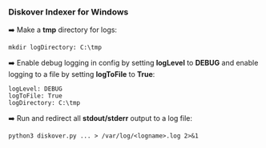 ### Diskover Indexer for Windows

➡️ Make a **tmp** directory for logs:
```
mkdir logDirectory: C:\tmp
```

➡️ Enable debug logging in config by setting **logLevel** to **DEBUG** and enable logging to a file by setting **logToFile** to **True**:
```
logLevel: DEBUG
logToFile: True
logDirectory: C:\tmp
```

➡️ Run and redirect all **stdout/stderr** output to a log file:
```
python3 diskover.py ... > /var/log/<logname>.log 2>&1
```
